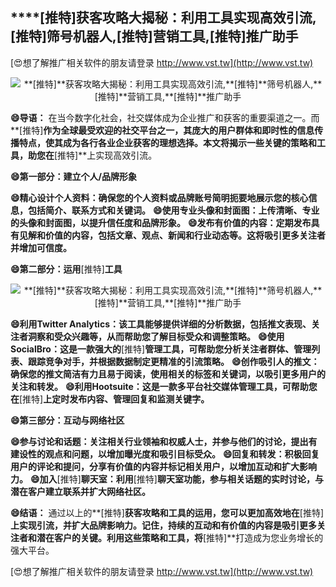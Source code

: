 ## ****[推特]**获客攻略大揭秘：利用工具实现高效引流,**[推特]**筛号机器人,**[推特]**营销工具,**[推特]**推广助手**

[😍想了解推广相关软件的朋友请登录 http://www.vst.tw](http://www.vst.tw)

 <center><img src="https://vst.tw/MP4/tuiguang/png/6.png" alt="**[推特]**获客攻略大揭秘：利用工具实现高效引流,**[推特]**筛号机器人,**[推特]**营销工具,**[推特]**推广助手"></center>

**😄导语：**
在当今数字化社会，社交媒体成为企业推广和获客的重要渠道之一。而**[推特]**作为全球最受欢迎的社交平台之一，其庞大的用户群体和即时性的信息传播特点，使其成为各行各业企业获客的理想选择。本文将揭示一些关键的策略和工具，助您在**[推特]**上实现高效引流。

**😄第一部分：建立个人/品牌形象**

**😄精心设计个人资料：确保您的个人资料或品牌账号简明扼要地展示您的核心信息，包括简介、联系方式和关键词。**
**😄使用专业头像和封面图：上传清晰、专业的头像和封面图，以提升信任度和品牌形象。**
**😄发布有价值的内容：定期发布具有见解和价值的内容，包括文章、观点、新闻和行业动态等。这将吸引更多关注者并增加可信度。**

**😄第二部分：运用**[推特]**工具**

 <center><img src="https://vst.tw/MP4/tuiguang/png/2.png" alt="**[推特]**获客攻略大揭秘：利用工具实现高效引流,**[推特]**筛号机器人,**[推特]**营销工具,**[推特]**推广助手"></center>

**😄利用Twitter Analytics：该工具能够提供详细的分析数据，包括推文表现、关注者洞察和受众兴趣等，从而帮助您了解目标受众和调整策略。**
**😄使用SocialBro：这是一款强大的**[推特]**管理工具，可帮助您分析关注者群体、管理列表、跟踪竞争对手，并根据数据制定更精准的引流策略。**
**😄创作吸引人的推文：确保您的推文简洁有力且易于阅读，使用相关的标签和关键词，以吸引更多用户的关注和转发。**
**😄利用Hootsuite：这是一款多平台社交媒体管理工具，可帮助您在**[推特]**上定时发布内容、管理回复和监测关键字。**

**😄第三部分：互动与网络社区**

**😄参与讨论和话题：关注相关行业领袖和权威人士，并参与他们的讨论，提出有建设性的观点和问题，以增加曝光度和吸引目标受众。**
**😄回复和转发：积极回复用户的评论和提问，分享有价值的内容并标记相关用户，以增加互动和扩大影响力。**
**😄加入**[推特]**聊天室：利用**[推特]**聊天室功能，参与相关话题的实时讨论，与潜在客户建立联系并扩大网络社区。**

**😄结语：**
通过以上的**[推特]**获客攻略和工具的运用，您可以更加高效地在**[推特]**上实现引流，并扩大品牌影响力。记住，持续的互动和有价值的内容是吸引更多关注者和潜在客户的关键。利用这些策略和工具，将**[推特]**打造成为您业务增长的强大平台。

[😍想了解推广相关软件的朋友请登录 http://www.vst.tw](http://www.vst.tw)



